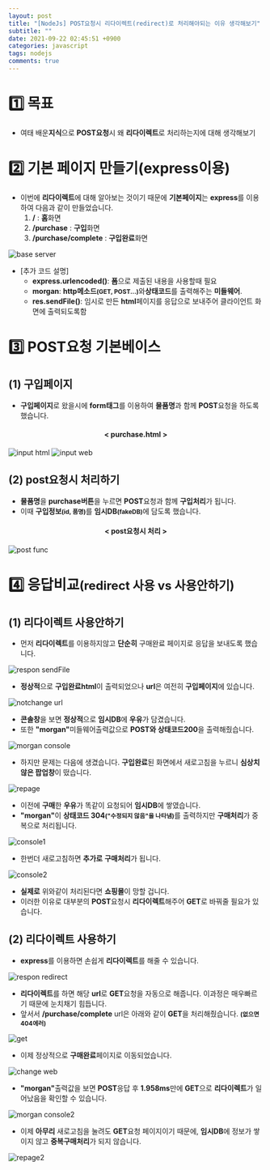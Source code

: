 ```yaml
---
layout: post
title: "[NodeJs] POST요청시 리다이렉트(redirect)로 처리해야되는 이유 생각해보기"
subtitle: ""
date: 2021-09-22 02:45:51 +0900
categories: javascript
tags: nodejs
comments: true
---
```


<h1>1️⃣ 목표</h1>

- 여태 배운**지식**으로 **POST요청**시 왜 **리다이렉트**로 처리하는지에 대해 생각해보기

<h1 class="ksubject">2️⃣ 기본 페이지 만들기(express이용)</h1>

- 이번에 **리다이렉트**에 대해 알아보는 것이기 때문에 **기본페이지**는 <b class="blue">express</b>를 이용하여 다음과 같이 만들었습니다.
  1.  <b class="org">/</b> : **홈**화면
  2.  <b class="org">/purchase</b> : **구입**화면
  3.  <b class="org">/purchase/complete</b> : **구입완료**화면

<img src="/assets/img/nodeJs/redirect/1.png" alt="base server">

- &#91;추가 코드 설명&#93;
  - <b class="green">express.urlencoded()</b>: **폼**으로 제출된 내용을 사용할때 필요
  - <b class="green">morgan</b>: <b>http메소드</b><b style="font-size:85%">(GET, POST...)</b>와**상태코드**를 출력해주는 **미들웨어**.
  - <b class="green">res.sendFile()</b>: 임시로 만든 **html**페이지를 응답으로 보내주어 클라이언트 화면에 출력되도록함

<h1 class="ksubject">3️⃣ POST요청 기본베이스</h1>
<h2 class="ksubsubject">(1) 구입페이지</h2>

- **구입페이지**로 왔을시에 **form태그**를 이용하여 **물품명**과 함께 <b class="blue">POST</b>요청을 하도록했습니다.
<h4 align="middle" class="ksubsubject">&lt; purchase.html &gt;</h4>
<img src="/assets/img/nodeJs/redirect/2.png" alt="input html">
<img src="/assets/img/nodeJs/redirect/3.png" alt="input web">

<h2 class="ksubsubject">(2) post요청시 처리하기</h2>

- **물품명**을 **purchase버튼**을 누르면 <b class="blue">POST</b>요청과 함께 **구입처리**가 됩니다.
- 이때 <b class="green">구입정보</b><b style="font-size:85%">(id, 품명)</b>를 <b class="brown">임시DB</b><b style="font-size:85%">(fakeDB)</b>에 담도록 했습니다.
<h4 align="middle" class="ksubsubject">&lt; post요청시 처리 &gt;</h4>
<img src="/assets/img/nodeJs/redirect/4.png" alt="post func">

<h1 class="ksubject">4️⃣ 응답비교<b style="font-size:85%">(redirect 사용 vs 사용안하기)</b></h1>
<h2 class="ksubsubject">(1) 리다이렉트 사용안하기</h2>

- 먼저 **리다이렉트**를 이용하지않고 **단순히** 구매완료 페이지로 응답을 보내도록 했습니다.

<img src="/assets/img/nodeJs/redirect/5.png" alt="respon sendFile">

- **정상적**으로 **구입완료html**이 출력되었으나 **url**은 여전히 <b class="brown">구입페이지</b>에 있습니다.

<img src="/assets/img/nodeJs/redirect/6.png" alt="notchange url">

- **콘솔창**을 보면 **정상적**으로 <b class="brown">임시DB</b>에 **우유**가 담겼습니다.
- 또한 <b class="green">"morgan"</b>미들웨어출력값으로 <b class="blue">POST와 상태코드200</b>을 출력해줬습니다.

<img src="/assets/img/nodeJs/redirect/7.png" alt="morgan console">

<kline></kline>

- 하지만 문제는 다음에 생겼습니다. **구입완료**된 화면에서 <rd>새로고침</rd>을 누르니 **심상치않은 팝업창**이 떴습니다.

<img src="/assets/img/nodeJs/redirect/8.png" alt="repage">

- 이전에 **구매**한 **우유**가 똑같이 요청되어 <b class="brown">임시DB</b>에 쌓였습니다.
- <b class="green">"morgan"</b>이 **상태코드 304**<b style="font-size:85%">("수정되지 않음"을 나타냄)</b>를 출력하지만 **구매처리**가 중복으로 처리됩니다.

<img src="/assets/img/nodeJs/redirect/9.png" alt="console1">

- 한번더 <rd>새로고침</rd>하면 **추가로** **구매처리**가 됩니다.

<img src="/assets/img/nodeJs/redirect/10.png" alt="console2">

- **실제로** 위와같이 처리된다면 **쇼핑몰**이 망할 겁니다.
- 이러한 이유로 대부분의 <b class="blue">POST</b>요청시 **리다이렉트**해주어 <b class="brown">GET</b>로 바꿔줄 필요가 있습니다.

<kline></kline>

<h2 class="ksubsubject">(2) 리다이렉트 사용하기</h2>

- <b class="green">express</b>를 이용하면 손쉽게 **리다이렉트**를 해줄 수 있습니다.

<img src="/assets/img/nodeJs/redirect/11.png" alt="respon redirect">

- **리다이렉트**를 하면 해당 **url**로 <b class="blue">GET</b>요청을 자동으로 해줍니다. 이과정은 매우빠르기 때문에 눈치채기 힘듭니다.
- 앞서서 <b class="org">/purchase/complete</b> url은 아래와 같이 <b class="blue">GET</b>을 처리해줬습니다. <b style="font-size:85%">(없으면 404에러)</b>

<img src="/assets/img/nodeJs/redirect/12.png" alt="get">

- 이제 정상적으로 <b class="blue">구매완료</b>페이지로 이동되었습니다.

<img src="/assets/img/nodeJs/redirect/14.png" alt="change web">

- <b class="green">"morgan"</b>출력값을 보면 <b class="blue">POST</b>응답 후 **1.958ms**만에 <b class="brown">GET</b>으로 **리다이렉트**가 일어났음을 확인할 수 있습니다.

<img src="/assets/img/nodeJs/redirect/13.png" alt="morgan console2">

- 이제 **아무리** <rd>새로고침</rd>을 눌려도 **GET**요청 페이지이기 때문에, <b class="brown">임시DB</b>에 정보가 쌓이지 않고 **중복구매처리**가 되지 않습니다.

<img src="/assets/img/nodeJs/redirect/15.png" alt="repage2">
